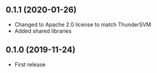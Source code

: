 ## 0.1.1 (2020-01-26)

- Changed to Apache 2.0 license to match ThunderSVM
- Added shared libraries

## 0.1.0 (2019-11-24)

- First release
